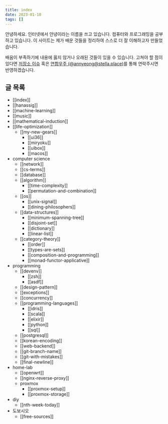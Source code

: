 ```yaml
---
title: index
date: 2023-01-10
tags: []
---
```


안녕하세요. 인터넷에서 안녕이라는 이름을 쓰고 있습니다.
컴퓨터와 프로그래밍을 공부하고 있습니다.
이 사이트는 제가 배운 것들을 정리하여 스스로 더 잘 이해하고자 만들었습니다.

배움이 부족하기에 내용에 옳지 않거나 오래된 것들이 있을 수 있습니다.
고쳐야 할 점이 있다면 [저장소 이슈](https://github.com/nyeong/hanassig/issues/new)
혹은 [연합우주 (@annyeong@stella.place)](https://stella.place/@annyeong)를 통해 연락주시면 반영하겠습니다.

## 글 목록

- [[index]]
- [[hanassig]]
- [[machine-learning]]
- [[music]]
- [[mathematical-induction]]
- [[life-optimization]]
  - [[my-new-gears]]
    - [[ui36]]
    - [[miryoku]]
    - [[uibox]]
    - [[macos]]
- computer science
  - [[network]]
  - [[cs-terms]]
  - [[database]]
  - [[algorithm]]
    - [[time-complexity]]
    - [[permutation-and-combination]]
  - [[os]]
    - [[unix-signal]]
    - [[dining-philosophers]]
  - [[data-structures]]
    - [[minimum-spanning-tree]]
    - [[disjoint-set]]
    - [[dictionary]]
    - [[linear-list]]
  - [[category-theory]]
    - [[order]]
    - [[types-are-sets]]
    - [[composition-and-programming]]
    - [[monad-functor-applicative]]
- programming
  - [[devenv]]
    - [[zsh]]
    - [[asdf]]
  - [[design-pattern]]
  - [[exceptions]]
  - [[concurrency]]
  - [[programming-languages]]
    - [[idris]]
    - [[scala]]
    - [[elixir]]
    - [[python]]
    - [[sql]]
  - [[postgresql]]
  - [[korean-encoding]]
  - [[web-backend]]
  - [[git-branch-name]]
  - [[git-with-mistakes]]
  - [[final-newline]]
- home-lab
  - [[openwrt]]
  - [[nginx-reverse-proxy]]
  - proxmox
    - [[proxmox-setup]]
    - [[proxmox-storage]]
- diy
  - [[nth-week-today]]
- 도보시오
  - [[free-sources]]
